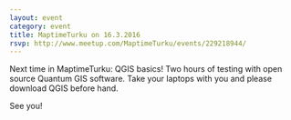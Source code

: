 ```yaml
---
layout: event
category: event
title: MaptimeTurku on 16.3.2016
rsvp: http://www.meetup.com/MaptimeTurku/events/229218944/
---
```


Next time in MaptimeTurku: QGIS basics! Two hours of testing with open source Quantum GIS software. Take your laptops with you and please download QGIS before hand.

See you!
